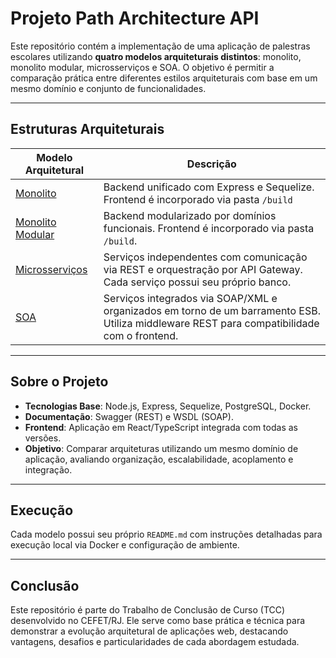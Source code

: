 
<div align="center"> 

</div>

# Projeto Path Architecture API

Este repositório contém a implementação de uma aplicação de palestras escolares utilizando **quatro modelos arquiteturais distintos**: monolito, monolito modular, microsserviços e SOA. O objetivo é permitir a comparação prática entre diferentes estilos arquiteturais com base em um mesmo domínio e conjunto de funcionalidades.

---

## Estruturas Arquiteturais

| Modelo Arquitetural | Descrição |
|---------------------|-----------|
| [Monolito](./monolito/README.md) | Backend unificado com Express e Sequelize. Frontend é incorporado via pasta `/build` |
| [Monolito Modular](./monolito_modular/README.md) | Backend modularizado por domínios funcionais. Frontend é incorporado via pasta `/build`. |
| [Microsserviços](./microsservico/README.md) | Serviços independentes com comunicação via REST e orquestração por API Gateway. Cada serviço possui seu próprio banco. |
| [SOA](./soa/README.md) | Serviços integrados via SOAP/XML e organizados em torno de um barramento ESB. Utiliza middleware REST para compatibilidade com o frontend. |

---

## Sobre o Projeto

- **Tecnologias Base**: Node.js, Express, Sequelize, PostgreSQL, Docker.
- **Documentação**: Swagger (REST) e WSDL (SOAP).
- **Frontend**: Aplicação em React/TypeScript integrada com todas as versões.
- **Objetivo**: Comparar arquiteturas utilizando um mesmo domínio de aplicação, avaliando organização, escalabilidade, acoplamento e integração.

---

## Execução

Cada modelo possui seu próprio `README.md` com instruções detalhadas para execução local via Docker e configuração de ambiente.

---

## Conclusão

Este repositório é parte do Trabalho de Conclusão de Curso (TCC) desenvolvido no CEFET/RJ. Ele serve como base prática e técnica para demonstrar a evolução arquitetural de aplicações web, destacando vantagens, desafios e particularidades de cada abordagem estudada.